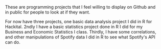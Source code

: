 These are programming projects that I feel willing to display on Github and in public for people to look at if they want. 

For now have three projects, one basic data analysis project I did in R for Hackital. 2ndly I have a basic statistics project done in R I did for my Business and Economic Statistics I class. Thirdly, I have some correlations, and other manipulations of Spotify data I did in R to see what Spotify's API can do. 
